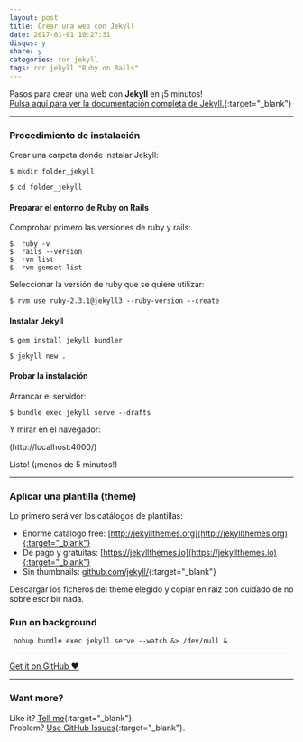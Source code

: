 ```yaml
---
layout: post
title: Crear una web con Jekyll
date: 2017-01-01 10:27:31
disqus: y
share: y
categories: ror jekyll
tags: ror jekyll "Ruby on Rails"
---
```


Pasos para crear una web con **Jekyll** en ¡5 minutos!<br>
[Pulsa aquí para ver la documentación completa de Jekyll.](https://jekyllrb.com/docs/home/){:target="_blank"}

---

### Procedimiento de instalación

Crear una carpeta donde instalar Jekyll:

`$ mkdir folder_jekyll`

`$ cd folder_jekyll`

#### Preparar el entorno de Ruby on Rails

Comprobar primero las versiones de ruby y rails:

```
$  ruby -v
$  rails --version
$  rvm list
$  rvm gemset list
```

Seleccionar la versión de ruby que se quiere utilizar:

`$ rvm use ruby-2.3.1@jekyll3 --ruby-version --create`

#### Instalar Jekyll
`$ gem install jekyll bundler`

`$ jekyll new .`

#### Probar la instalación

Arrancar el servidor:

`$ bundle exec jekyll serve --drafts`

Y mirar en el navegador:

(http://localhost:4000/)

Listo! (¡menos de 5 minutos!)

---

### Aplicar una plantilla (theme)

Lo primero será ver los catálogos de plantillas:

- Enorme catálogo free: [http://jekyllthemes.org](http://jekyllthemes.org){:target="_blank"}
- De pago y gratuitas: [https://jekyllthemes.io](https://jekyllthemes.io){:target="_blank"}
- Sin thumbnails: [github.com/jekyll/](https://github.com/jekyll/jekyll/wiki/Themes){:target="_blank"}

Descargar los ficheros del theme elegido y copiar en raiz con cuidado de no sobre escribir nada.

### Run on background

```
 nohup bundle exec jekyll serve --watch &> /dev/null &
```

---

<a href="https://github.com/mariope/apuntes" target="_blank" class="big-button gray">Get it on GitHub &hearts;</a>

---

### Want more?

Like it? [Tell me](http://twitter.com/mariodevelop){:target="_blank"}.<br/>
Problem? [Use GitHub Issues](https://github.com/mariope/apuntes/issues){:target="_blank"}.
